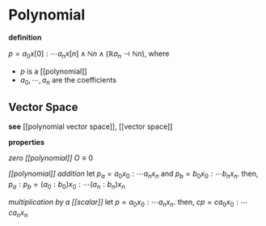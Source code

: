 # Polynomial

**definition**

$p = a_0x[0] : \cdots a_nx[n] \land \mathbb N n \land (\mathbb R a_n \dashv \mathbb N n)$, where

- $p$ is a [[polynomial]]
- $a_0, \cdots, a_n$ are the coefficients

## Vector Space

**see** [[polynomial vector space]], [[vector space]]

**properties**

_zero [[polynomial]]_ $O \equiv 0$

_[[polynomial]] addition_ let $p_a = a_0x_0 : \cdots a_nx_n$ and $p_b = b_0x_0 : \cdots b_nx_n$. then, $p_a : p_b = (a_0 : b_0) x_0 : \cdots (a_n : b_n) x_n$

_multiplication by a [[scalar]]_ let $p = a_0x_0 : \cdots a_nx_n$. then, $cp = ca_0x_0 : \cdots ca_nx_n$
